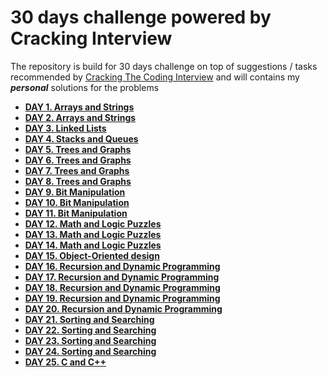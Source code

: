 # 30 days challenge powered by Cracking Interview

The repository is build for 30 days challenge on top of suggestions / tasks recommended by [Cracking The Coding Interview](https://www.amazon.com/Cracking-Coding-Interview-Programming-Questions/dp/0984782850/ref=sr_1_3?crid=3IEBZ33XHPIYV&dchild=1&keywords=cracking+the+coding+interview&qid=1584604290&sprefix=cracking+the+cod%2Caps%2C232&sr=8-3) and will contains my *__personal__* solutions for the problems

- __[DAY 1. Arrays and Strings](https://github.com/yankouskia/cracking-interview/tree/master/DAY%201/)__
- __[DAY 2. Arrays and Strings](https://github.com/yankouskia/cracking-interview/tree/master/DAY%202/)__
- __[DAY 3. Linked Lists](https://github.com/yankouskia/cracking-interview/tree/master/DAY%203/)__
- __[DAY 4. Stacks and Queues](https://github.com/yankouskia/cracking-interview/tree/master/DAY%204/)__
- __[DAY 5. Trees and Graphs](https://github.com/yankouskia/cracking-interview/tree/master/DAY%205/)__
- __[DAY 6. Trees and Graphs](https://github.com/yankouskia/cracking-interview/tree/master/DAY%206/)__
- __[DAY 7. Trees and Graphs](https://github.com/yankouskia/cracking-interview/tree/master/DAY%207/)__
- __[DAY 8. Trees and Graphs](https://github.com/yankouskia/cracking-interview/tree/master/DAY%208/)__
- __[DAY 9. Bit Manipulation](https://github.com/yankouskia/cracking-interview/tree/master/DAY%209/)__
- __[DAY 10. Bit Manipulation](https://github.com/yankouskia/cracking-interview/tree/master/DAY%2010/)__
- __[DAY 11. Bit Manipulation](https://github.com/yankouskia/cracking-interview/tree/master/DAY%2011/)__
- __[DAY 12. Math and Logic Puzzles](https://github.com/yankouskia/cracking-interview/tree/master/DAY%2012/)__
- __[DAY 13. Math and Logic Puzzles](https://github.com/yankouskia/cracking-interview/tree/master/DAY%2013/)__
- __[DAY 14. Math and Logic Puzzles](https://github.com/yankouskia/cracking-interview/tree/master/DAY%2014/)__
- __[DAY 15. Object-Oriented design](https://github.com/yankouskia/cracking-interview/tree/master/DAY%2015/)__
- __[DAY 16. Recursion and Dynamic Programming](https://github.com/yankouskia/cracking-interview/tree/master/DAY%2016/)__
- __[DAY 17. Recursion and Dynamic Programming](https://github.com/yankouskia/cracking-interview/tree/master/DAY%2017/)__
- __[DAY 18. Recursion and Dynamic Programming](https://github.com/yankouskia/cracking-interview/tree/master/DAY%2018/)__
- __[DAY 19. Recursion and Dynamic Programming](https://github.com/yankouskia/cracking-interview/tree/master/DAY%2019/)__
- __[DAY 20. Recursion and Dynamic Programming](https://github.com/yankouskia/cracking-interview/tree/master/DAY%2020/)__
- __[DAY 21. Sorting and Searching](https://github.com/yankouskia/cracking-interview/tree/master/DAY%2021/)__
- __[DAY 22. Sorting and Searching](https://github.com/yankouskia/cracking-interview/tree/master/DAY%2022/)__
- __[DAY 23. Sorting and Searching](https://github.com/yankouskia/cracking-interview/tree/master/DAY%2023/)__
- __[DAY 24. Sorting and Searching](https://github.com/yankouskia/cracking-interview/tree/master/DAY%2024/)__
- __[DAY 25. C and C++](https://github.com/yankouskia/cracking-interview/tree/master/DAY%2025/)__
